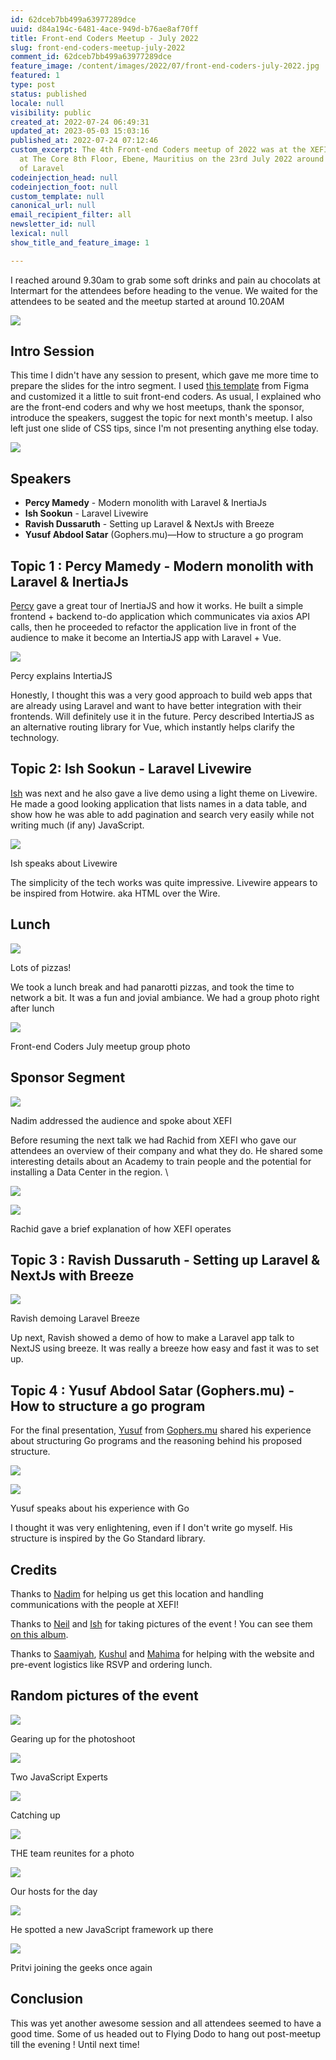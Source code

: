 ```yaml
---
id: 62dceb7bb499a63977289dce
uuid: d84a194c-6481-4ace-949d-b76ae8af70ff
title: Front-end Coders Meetup - July 2022
slug: front-end-coders-meetup-july-2022
comment_id: 62dceb7bb499a63977289dce
feature_image: /content/images/2022/07/front-end-coders-july-2022.jpg
featured: 1
type: post
status: published
locale: null
visibility: public
created_at: 2022-07-24 06:49:31
updated_at: 2023-05-03 15:03:16
published_at: 2022-07-24 07:12:46
custom_excerpt: The 4th Front-end Coders meetup of 2022 was at the XEFI situated
  at The Core 8th Floor, Ebene, Mauritius on the 23rd July 2022 around the topic
  of Laravel
codeinjection_head: null
codeinjection_foot: null
custom_template: null
canonical_url: null
email_recipient_filter: all
newsletter_id: null
lexical: null
show_title_and_feature_image: 1

---
```


I reached around 9.30am to grab some soft drinks and pain au chocolats at Intermart for the attendees before heading to the venue. We waited for the attendees to be seated and the meetup started at around 10.20AM

![](/content/images/2022/07/image-22.png)

## Intro Session

This time I didn't have any session to present, which gave me more time to prepare the slides for the intro segment. I used [this template](https://www.figma.com/community/file/837094269982519505) from Figma and customized it a little to suit front-end coders. As usual, I explained who are the front-end coders and why we host meetups, thank the sponsor, introduce the speakers, suggest the topic for next month's meetup. I also left just one slide of CSS tips, since I'm not presenting anything else today.

![](/content/images/2022/07/image-52.png)

## Speakers

*   **Percy Mamedy** - Modern monolith with Laravel & InertiaJs
*   **Ish Sookun** - Laravel Livewire
*   **Ravish Dussaruth** - Setting up Laravel & NextJs with Breeze
*   **Yusuf Abdool Satar** (Gophers.mu)—How to structure a go program

## Topic 1 : Percy Mamedy - Modern monolith with Laravel & InertiaJs

[Percy](https://twitter.com/PercyMamedy) gave a great tour of InertiaJS and how it works. He built a simple frontend + backend to-do application which communicates via axios API calls, then he proceeded to refactor the application live in front of the audience to make it become an IntertiaJS app with Laravel + Vue.

![](/content/images/2022/07/image-7.png)

Percy explains IntertiaJS

Honestly, I thought this was a very good approach to build web apps that are already using Laravel and want to have better integration with their frontends. Will definitely use it in the future. Percy described IntertiaJS as an alternative routing library for Vue, which instantly helps clarify the technology.

## Topic 2: **Ish Sookun** - Laravel Livewire

[Ish](https://twitter.com/IshSookun) was next and he also gave a live demo using a light theme on Livewire. He made a good looking application that lists names in a data table, and show how he was able to add pagination and search very easily while not writing much (if any) JavaScript.

![](/content/images/2022/07/image-31.png)

Ish speaks about Livewire

The simplicity of the tech works was quite impressive. Livewire appears to be inspired from Hotwire. aka HTML over the Wire.

## Lunch

![](/content/images/2022/07/image-5.png)

Lots of pizzas!

We took a lunch break and had panarotti pizzas, and took the time to network a bit. It was a fun and jovial ambiance. We had a group photo right after lunch

![](/content/images/2022/07/image-1.png)

Front-end Coders July meetup group photo

## Sponsor Segment  

![](/content/images/2022/07/image-30.png)

Nadim addressed the audience and spoke about XEFI

Before resuming the next talk we had Rachid from XEFI who gave our attendees an overview of their company and what they do. He shared some interesting details about an Academy to train people and the potential for installing a Data Center in the region. \\

![](/content/images/2022/07/image-33.png)

![](/content/images/2022/07/image-3.png)

Rachid gave a brief explanation of how XEFI operates

## Topic 3 : **Ravish Dussaruth** - Setting up Laravel & NextJs with Breeze

![](/content/images/2022/07/image-20.png)

Ravish demoing Laravel Breeze

Up next, Ravish showed a demo of how to make a Laravel app talk to NextJS using breeze. It was really a breeze how easy and fast it was to set up.

## Topic 4 : **Yusuf Abdool Satar** (Gophers.mu) - How to structure a go program

For the final presentation, [Yusuf](https://twitter.com/__fluxy__) from [Gophers.mu](https://gophers.mu/) shared his experience about structuring Go programs and the reasoning behind his proposed structure.

![](/content/images/2022/07/image-34.png)

![](/content/images/2022/07/image-18.png)

Yusuf speaks about his experience with Go

I thought it was very enlightening, even if I don't write go myself. His structure is inspired by the Go Standard library.

## Credits

Thanks to [Nadim](https://twitter.com/nadimattari) for helping us get this location and handling communications with the people at XEFI!

Thanks to [Neil](https://twitter.com/arwinneil) and [Ish](https://twitter.com/IshSookun) for taking pictures of the event ! You can see them [on this album](https://photos.app.goo.gl/J1Qpe6M4TBiEciq17).

Thanks to [Saamiyah](https://twitter.com/smearthelove), [Kushul](https://twitter.com/kushul_soomaree) and [Mahima](https://twitter.com/MahimaRamgolam) for helping with the website and pre-event logistics like RSVP and ordering lunch.

## Random pictures of the event

![](/content/images/2022/07/image-38.png)

Gearing up for the photoshoot

![](/content/images/2022/07/image-36.png)

Two JavaScript Experts

![](/content/images/2022/07/image-40.png)

Catching up

![](/content/images/2022/07/image-42.png)

THE team reunites for a photo

![](/content/images/2022/07/image-46.png)

Our hosts for the day

![](/content/images/2022/07/image-48.png)

He spotted a new JavaScript framework up there

![](/content/images/2022/07/image-50.png)

Pritvi joining the geeks once again

## Conclusion

This was yet another awesome session and all attendees seemed to have a good time. Some of us headed out to Flying Dodo to hang out post-meetup till the evening ! Until next time!